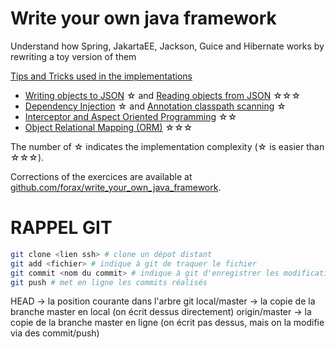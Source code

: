 # Write your own java framework
Understand how Spring, JakartaEE, Jackson, Guice and Hibernate works by rewriting a toy version of them

[Tips and Tricks used in the implementations](COMPANION.md)

- [Writing objects to JSON](mapper/README.md) &#9734; and [Reading objects from JSON](mapper/README2.md) &#9734;&#9734;&#9734;
- [Dependency Injection](injector/README.md) &#9734; and [Annotation classpath scanning](injector/README2.md) &#9734;
- [Interceptor and Aspect Oriented Programming](interceptor/README.md) &#9734;&#9734;
- [Object Relational Mapping (ORM)](orm/README.md) &#9734;&#9734;&#9734;

The number of &#9734; indicates the implementation complexity (&#9734; is easier than &#9734;&#9734;&#9734;).

Corrections of the exercices are available at
[github.com/forax/write_your_own_java_framework](https://github.com/forax/write_your_own_java_framework).


# RAPPEL GIT

```bash
git clone <lien ssh> # clone un dépot distant
git add <fichier> # indique à git de traquer le fichier
git commit <nom du commit> # indique à git d'enregistrer les modifications sur les fichiers traqués
git push # met en ligne les commits réalisés
```

HEAD -> la position courante dans l'arbre git
local/master -> la copie de la branche master en local (on écrit dessus directement)
origin/master -> la copie de la branche master en ligne (on écrit pas dessus, mais on la modifie via des commit/push)

